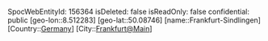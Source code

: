 ﻿---
location: [50.08746,8.512283]
type: Station
tags:
- geo/Station

---
SpocWebEntityId: 156364
isDeleted: false
isReadOnly: false
confidential: public
[geo-lon::8.512283]
[geo-lat::50.08746]
[name::Frankfurt-Sindlingen]
[Country::[Germany](geo/Continent/Europe/Germany.md)]
[City::[Frankfurt@Main](geo/Continent/Europe/Germany/Hessen/Frankfurt@Main.md)]

